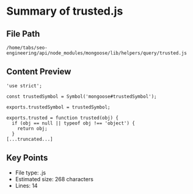 # Summary of trusted.js
  
## File Path
`/home/tabs/seo-engineering/api/node_modules/mongoose/lib/helpers/query/trusted.js`

## Content Preview
```
'use strict';

const trustedSymbol = Symbol('mongoose#trustedSymbol');

exports.trustedSymbol = trustedSymbol;

exports.trusted = function trusted(obj) {
  if (obj == null || typeof obj !== 'object') {
    return obj;
  }
[...truncated...]
```

## Key Points
- File type: .js
- Estimated size: 268 characters
- Lines: 14

